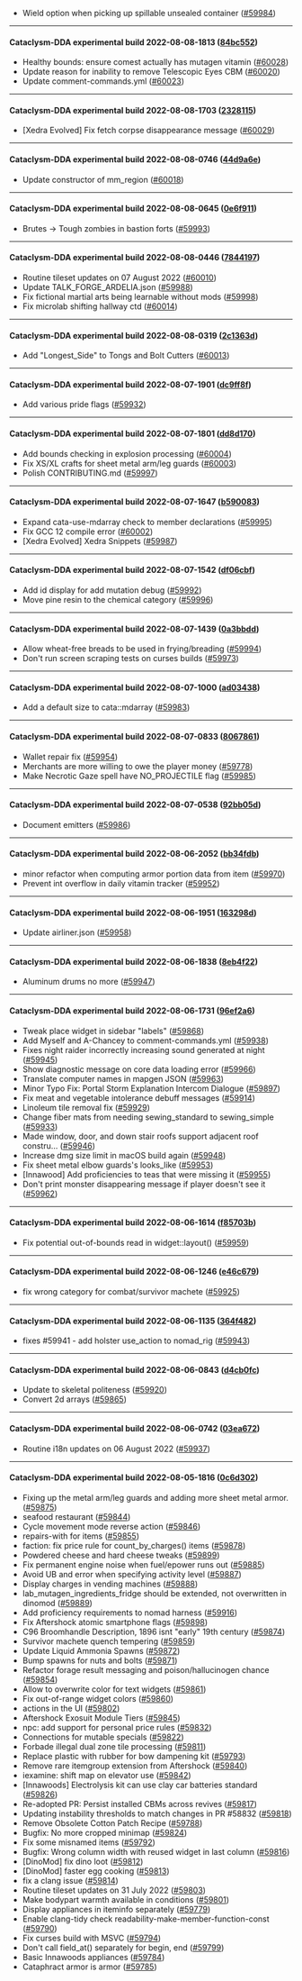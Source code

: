 * Wield option when picking up spillable unsealed container ([#59984](https://github.com/CleverRaven/Cataclysm-DDA/pull/59984))

---

#### Cataclysm-DDA experimental build 2022-08-08-1813 ([84bc552](https://github.com/CleverRaven/Cataclysm-DDA/releases/tag/cdda-experimental-2022-08-08-1813))

* Healthy bounds: ensure comest actually has mutagen vitamin ([#60028](https://github.com/CleverRaven/Cataclysm-DDA/pull/60028))
* Update reason for inability to remove Telescopic Eyes CBM ([#60020](https://github.com/CleverRaven/Cataclysm-DDA/pull/60020))
* Update comment-commands.yml ([#60023](https://github.com/CleverRaven/Cataclysm-DDA/pull/60023))

---

#### Cataclysm-DDA experimental build 2022-08-08-1703 ([2328115](https://github.com/CleverRaven/Cataclysm-DDA/releases/tag/cdda-experimental-2022-08-08-1703))

* [Xedra Evolved] Fix fetch corpse disappearance message ([#60029](https://github.com/CleverRaven/Cataclysm-DDA/pull/60029))

---

#### Cataclysm-DDA experimental build 2022-08-08-0746 ([44d9a6e](https://github.com/CleverRaven/Cataclysm-DDA/releases/tag/cdda-experimental-2022-08-08-0746))

* Update constructor of mm_region ([#60018](https://github.com/CleverRaven/Cataclysm-DDA/pull/60018))

---

#### Cataclysm-DDA experimental build 2022-08-08-0645 ([0e6f911](https://github.com/CleverRaven/Cataclysm-DDA/releases/tag/cdda-experimental-2022-08-08-0645))

* Brutes -> Tough zombies in bastion forts ([#59993](https://github.com/CleverRaven/Cataclysm-DDA/pull/59993))

---

#### Cataclysm-DDA experimental build 2022-08-08-0446 ([7844197](https://github.com/CleverRaven/Cataclysm-DDA/releases/tag/cdda-experimental-2022-08-08-0446))

* Routine tileset updates on 07 August 2022 ([#60010](https://github.com/CleverRaven/Cataclysm-DDA/pull/60010))
* Update TALK_FORGE_ARDELIA.json ([#59988](https://github.com/CleverRaven/Cataclysm-DDA/pull/59988))
* Fix fictional martial arts being learnable without mods ([#59998](https://github.com/CleverRaven/Cataclysm-DDA/pull/59998))
* Fix microlab shifting hallway ctd ([#60014](https://github.com/CleverRaven/Cataclysm-DDA/pull/60014))

---

#### Cataclysm-DDA experimental build 2022-08-08-0319 ([2c1363d](https://github.com/CleverRaven/Cataclysm-DDA/releases/tag/cdda-experimental-2022-08-08-0319))

* Add "Longest_Side" to Tongs and Bolt Cutters ([#60013](https://github.com/CleverRaven/Cataclysm-DDA/pull/60013))

---

#### Cataclysm-DDA experimental build 2022-08-07-1901 ([dc9ff8f](https://github.com/CleverRaven/Cataclysm-DDA/releases/tag/cdda-experimental-2022-08-07-1901))

* Add various pride flags ([#59932](https://github.com/CleverRaven/Cataclysm-DDA/pull/59932))

---

#### Cataclysm-DDA experimental build 2022-08-07-1801 ([dd8d170](https://github.com/CleverRaven/Cataclysm-DDA/releases/tag/cdda-experimental-2022-08-07-1801))

* Add bounds checking in explosion processing ([#60004](https://github.com/CleverRaven/Cataclysm-DDA/pull/60004))
* Fix XS/XL crafts for sheet metal arm/leg guards ([#60003](https://github.com/CleverRaven/Cataclysm-DDA/pull/60003))
* Polish CONTRIBUTING.md ([#59997](https://github.com/CleverRaven/Cataclysm-DDA/pull/59997))

---

#### Cataclysm-DDA experimental build 2022-08-07-1647 ([b590083](https://github.com/CleverRaven/Cataclysm-DDA/releases/tag/cdda-experimental-2022-08-07-1647))

* Expand cata-use-mdarray check to member declarations ([#59995](https://github.com/CleverRaven/Cataclysm-DDA/pull/59995))
* Fix GCC 12 compile error ([#60002](https://github.com/CleverRaven/Cataclysm-DDA/pull/60002))
* [Xedra Evolved] Xedra Snippets ([#59987](https://github.com/CleverRaven/Cataclysm-DDA/pull/59987))

---

#### Cataclysm-DDA experimental build 2022-08-07-1542 ([df06cbf](https://github.com/CleverRaven/Cataclysm-DDA/releases/tag/cdda-experimental-2022-08-07-1542))

* Add id display for add mutation debug ([#59992](https://github.com/CleverRaven/Cataclysm-DDA/pull/59992))
* Move pine resin to the chemical category ([#59996](https://github.com/CleverRaven/Cataclysm-DDA/pull/59996))

---

#### Cataclysm-DDA experimental build 2022-08-07-1439 ([0a3bbdd](https://github.com/CleverRaven/Cataclysm-DDA/releases/tag/cdda-experimental-2022-08-07-1439))

* Allow wheat-free breads to be used in frying/breading ([#59994](https://github.com/CleverRaven/Cataclysm-DDA/pull/59994))
* Don't run screen scraping tests on curses builds ([#59973](https://github.com/CleverRaven/Cataclysm-DDA/pull/59973))

---

#### Cataclysm-DDA experimental build 2022-08-07-1000 ([ad03438](https://github.com/CleverRaven/Cataclysm-DDA/releases/tag/cdda-experimental-2022-08-07-1000))

* Add a default size to cata::mdarray ([#59983](https://github.com/CleverRaven/Cataclysm-DDA/pull/59983))

---

#### Cataclysm-DDA experimental build 2022-08-07-0833 ([8067861](https://github.com/CleverRaven/Cataclysm-DDA/releases/tag/cdda-experimental-2022-08-07-0833))

* Wallet repair fix ([#59954](https://github.com/CleverRaven/Cataclysm-DDA/pull/59954))
* Merchants are more willing to owe the player money ([#59778](https://github.com/CleverRaven/Cataclysm-DDA/pull/59778))
* Make Necrotic Gaze spell have NO_PROJECTILE flag ([#59985](https://github.com/CleverRaven/Cataclysm-DDA/pull/59985))

---

#### Cataclysm-DDA experimental build 2022-08-07-0538 ([92bb05d](https://github.com/CleverRaven/Cataclysm-DDA/releases/tag/cdda-experimental-2022-08-07-0538))

* Document emitters ([#59986](https://github.com/CleverRaven/Cataclysm-DDA/pull/59986))

---

#### Cataclysm-DDA experimental build 2022-08-06-2052 ([bb34fdb](https://github.com/CleverRaven/Cataclysm-DDA/releases/tag/cdda-experimental-2022-08-06-2052))

* minor refactor when computing armor portion data from item ([#59970](https://github.com/CleverRaven/Cataclysm-DDA/pull/59970))
* Prevent int overflow in daily vitamin tracker ([#59952](https://github.com/CleverRaven/Cataclysm-DDA/pull/59952))

---

#### Cataclysm-DDA experimental build 2022-08-06-1951 ([163298d](https://github.com/CleverRaven/Cataclysm-DDA/releases/tag/cdda-experimental-2022-08-06-1951))

* Update airliner.json ([#59958](https://github.com/CleverRaven/Cataclysm-DDA/pull/59958))

---

#### Cataclysm-DDA experimental build 2022-08-06-1838 ([8eb4f22](https://github.com/CleverRaven/Cataclysm-DDA/releases/tag/cdda-experimental-2022-08-06-1838))

* Aluminum drums no more ([#59947](https://github.com/CleverRaven/Cataclysm-DDA/pull/59947))

---

#### Cataclysm-DDA experimental build 2022-08-06-1731 ([96ef2a6](https://github.com/CleverRaven/Cataclysm-DDA/releases/tag/cdda-experimental-2022-08-06-1731))

* Tweak place widget in sidebar "labels" ([#59868](https://github.com/CleverRaven/Cataclysm-DDA/pull/59868))
* Add Myself and A-Chancey to comment-commands.yml ([#59938](https://github.com/CleverRaven/Cataclysm-DDA/pull/59938))
* Fixes night raider incorrectly increasing sound generated at night ([#59945](https://github.com/CleverRaven/Cataclysm-DDA/pull/59945))
* Show diagnostic message on core data loading error ([#59966](https://github.com/CleverRaven/Cataclysm-DDA/pull/59966))
* Translate computer names in mapgen JSON ([#59963](https://github.com/CleverRaven/Cataclysm-DDA/pull/59963))
* Minor Typo Fix: Portal Storm Explanation Intercom Dialogue ([#59897](https://github.com/CleverRaven/Cataclysm-DDA/pull/59897))
* Fix meat and vegetable intolerance debuff messages ([#59914](https://github.com/CleverRaven/Cataclysm-DDA/pull/59914))
* Linoleum tile removal fix ([#59929](https://github.com/CleverRaven/Cataclysm-DDA/pull/59929))
* Change fiber mats from needing sewing_standard to sewing_simple ([#59933](https://github.com/CleverRaven/Cataclysm-DDA/pull/59933))
* Made window, door, and down stair roofs support adjacent roof constru… ([#59946](https://github.com/CleverRaven/Cataclysm-DDA/pull/59946))
* Increase dmg size limit in macOS build again ([#59948](https://github.com/CleverRaven/Cataclysm-DDA/pull/59948))
* Fix sheet metal elbow guards's looks_like ([#59953](https://github.com/CleverRaven/Cataclysm-DDA/pull/59953))
* [Innawood] Add proficiencies to teas that were missing it ([#59955](https://github.com/CleverRaven/Cataclysm-DDA/pull/59955))
* Don't print monster disappearing message if player doesn't see it ([#59962](https://github.com/CleverRaven/Cataclysm-DDA/pull/59962))

---

#### Cataclysm-DDA experimental build 2022-08-06-1614 ([f85703b](https://github.com/CleverRaven/Cataclysm-DDA/releases/tag/cdda-experimental-2022-08-06-1614))

* Fix potential out-of-bounds read in widget::layout() ([#59959](https://github.com/CleverRaven/Cataclysm-DDA/pull/59959))

---

#### Cataclysm-DDA experimental build 2022-08-06-1246 ([e46c679](https://github.com/CleverRaven/Cataclysm-DDA/releases/tag/cdda-experimental-2022-08-06-1246))

* fix wrong category for combat/survivor machete ([#59925](https://github.com/CleverRaven/Cataclysm-DDA/pull/59925))

---

#### Cataclysm-DDA experimental build 2022-08-06-1135 ([364f482](https://github.com/CleverRaven/Cataclysm-DDA/releases/tag/cdda-experimental-2022-08-06-1135))

* fixes #59941 - add holster use_action to nomad_rig ([#59943](https://github.com/CleverRaven/Cataclysm-DDA/pull/59943))

---

#### Cataclysm-DDA experimental build 2022-08-06-0843 ([d4cb0fc](https://github.com/CleverRaven/Cataclysm-DDA/releases/tag/cdda-experimental-2022-08-06-0843))

* Update to skeletal politeness ([#59920](https://github.com/CleverRaven/Cataclysm-DDA/pull/59920))
* Convert 2d arrays ([#59865](https://github.com/CleverRaven/Cataclysm-DDA/pull/59865))

---

#### Cataclysm-DDA experimental build 2022-08-06-0742 ([03ea672](https://github.com/CleverRaven/Cataclysm-DDA/releases/tag/cdda-experimental-2022-08-06-0742))

* Routine i18n updates on 06 August 2022 ([#59937](https://github.com/CleverRaven/Cataclysm-DDA/pull/59937))

---

#### Cataclysm-DDA experimental build 2022-08-05-1816 ([0c6d302](https://github.com/CleverRaven/Cataclysm-DDA/releases/tag/cdda-experimental-2022-08-05-1816))

* Fixing up the metal arm/leg guards and adding more sheet metal armor. ([#59875](https://github.com/CleverRaven/Cataclysm-DDA/pull/59875))
* seafood restaurant ([#59844](https://github.com/CleverRaven/Cataclysm-DDA/pull/59844))
* Cycle movement mode reverse action ([#59846](https://github.com/CleverRaven/Cataclysm-DDA/pull/59846))
* repairs-with for items ([#59855](https://github.com/CleverRaven/Cataclysm-DDA/pull/59855))
* faction: fix price rule for count_by_charges() items ([#59878](https://github.com/CleverRaven/Cataclysm-DDA/pull/59878))
* Powdered cheese and hard cheese tweaks ([#59899](https://github.com/CleverRaven/Cataclysm-DDA/pull/59899))
* Fix permanent engine noise when fuel/epower runs out ([#59885](https://github.com/CleverRaven/Cataclysm-DDA/pull/59885))
* Avoid UB and error when specifying activity level ([#59887](https://github.com/CleverRaven/Cataclysm-DDA/pull/59887))
* Display charges in vending machines ([#59888](https://github.com/CleverRaven/Cataclysm-DDA/pull/59888))
* lab_mutagen_ingredients_fridge should be extended, not overwritten in dinomod ([#59889](https://github.com/CleverRaven/Cataclysm-DDA/pull/59889))
* Add proficiency requirements to nomad harness ([#59916](https://github.com/CleverRaven/Cataclysm-DDA/pull/59916))
* Fix Aftershock atomic smartphone flags ([#59898](https://github.com/CleverRaven/Cataclysm-DDA/pull/59898))
*  C96 Broomhandle Description, 1896 isnt "early" 19th century ([#59874](https://github.com/CleverRaven/Cataclysm-DDA/pull/59874))
* Survivor machete quench tempering ([#59859](https://github.com/CleverRaven/Cataclysm-DDA/pull/59859))
* Update Liquid Ammonia Spawns ([#59872](https://github.com/CleverRaven/Cataclysm-DDA/pull/59872))
* Bump spawns for nuts and bolts ([#59871](https://github.com/CleverRaven/Cataclysm-DDA/pull/59871))
* Refactor forage result messaging and poison/hallucinogen chance ([#59854](https://github.com/CleverRaven/Cataclysm-DDA/pull/59854))
* Allow to overwrite color for text widgets ([#59861](https://github.com/CleverRaven/Cataclysm-DDA/pull/59861))
* Fix out-of-range widget colors ([#59860](https://github.com/CleverRaven/Cataclysm-DDA/pull/59860))
* actions in the UI ([#59802](https://github.com/CleverRaven/Cataclysm-DDA/pull/59802))
* Aftershock Exosuit Module Tiers ([#59845](https://github.com/CleverRaven/Cataclysm-DDA/pull/59845))
* npc: add support for personal price rules ([#59832](https://github.com/CleverRaven/Cataclysm-DDA/pull/59832))
* Connections for mutable specials ([#59822](https://github.com/CleverRaven/Cataclysm-DDA/pull/59822))
* Forbade illegal dual zone tile processing ([#59811](https://github.com/CleverRaven/Cataclysm-DDA/pull/59811))
* Replace plastic with rubber for bow dampening kit ([#59793](https://github.com/CleverRaven/Cataclysm-DDA/pull/59793))
* Remove rare itemgroup extension from Aftershock ([#59840](https://github.com/CleverRaven/Cataclysm-DDA/pull/59840))
* iexamine: shift map on elevator use ([#59842](https://github.com/CleverRaven/Cataclysm-DDA/pull/59842))
* [Innawoods] Electrolysis kit can use clay car batteries standard ([#59826](https://github.com/CleverRaven/Cataclysm-DDA/pull/59826))
* Re-adopted PR: Persist installed CBMs across revives ([#59817](https://github.com/CleverRaven/Cataclysm-DDA/pull/59817))
* Updating instability thresholds to match changes in PR #58832 ([#59818](https://github.com/CleverRaven/Cataclysm-DDA/pull/59818))
* Remove Obsolete Cotton Patch Recipe ([#59788](https://github.com/CleverRaven/Cataclysm-DDA/pull/59788))
* Bugfix: No more cropped minimap ([#59824](https://github.com/CleverRaven/Cataclysm-DDA/pull/59824))
* Fix some misnamed items ([#59792](https://github.com/CleverRaven/Cataclysm-DDA/pull/59792))
* Bugfix: Wrong column width with reused widget in last column ([#59816](https://github.com/CleverRaven/Cataclysm-DDA/pull/59816))
* [DinoMod] fix dino loot ([#59812](https://github.com/CleverRaven/Cataclysm-DDA/pull/59812))
* [DinoMod] faster egg cooking ([#59813](https://github.com/CleverRaven/Cataclysm-DDA/pull/59813))
* fix a clang issue ([#59814](https://github.com/CleverRaven/Cataclysm-DDA/pull/59814))
* Routine tileset updates on 31 July 2022 ([#59803](https://github.com/CleverRaven/Cataclysm-DDA/pull/59803))
* Make bodypart warmth available in conditions ([#59801](https://github.com/CleverRaven/Cataclysm-DDA/pull/59801))
* Display appliances in iteminfo separately ([#59779](https://github.com/CleverRaven/Cataclysm-DDA/pull/59779))
* Enable clang-tidy check readability-make-member-function-const ([#59790](https://github.com/CleverRaven/Cataclysm-DDA/pull/59790))
* Fix curses build with MSVC ([#59794](https://github.com/CleverRaven/Cataclysm-DDA/pull/59794))
* Don't call field_at() separately for begin, end ([#59799](https://github.com/CleverRaven/Cataclysm-DDA/pull/59799))
* Basic Innawoods appliances ([#59784](https://github.com/CleverRaven/Cataclysm-DDA/pull/59784))
* Cataphract armor is armor ([#59785](https://github.com/CleverRaven/Cataclysm-DDA/pull/59785))
